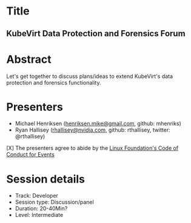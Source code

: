 # Title

## KubeVirt Data Protection and Forensics Forum

# Abstract

Let's get together to discuss plans/ideas to extend KubeVirt's data protection and forensics functionality.

# Presenters

- Michael Henriksen (henriksen.mike@gmail.com, github: mhenriks)
- Ryan Hallisey (rhallisey@nvidia.com, github: rthallisey, twitter: @rthallisey)

[X] The presenters agree to abide by the
    [Linux Foundation's Code of Conduct for Events](https://events.linuxfoundation.org/about/code-of-conduct/)

# Session details

- Track: Developer
- Session type: Discussion/panel
- Duration: 20-40Min?
- Level: Intermediate
